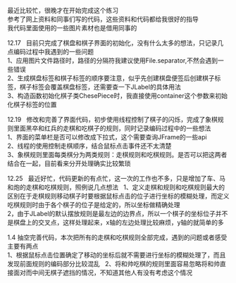 最近比较忙，很晚才在开始完成这个练习  
参考了网上资料和同事们写的代码，这些资料和代码都给我很好的指导  
我代码里面使用的一些图片素材也是借用同事的

12.17  
目前只完成了棋盘和棋子界面的初始化，没有什么太多的想法，只记录几点编码过程中我遇到的一些问题  
1、应用图片文件路径时，路径的分隔符我建议使用File.separator,不然会遇到一些错误  
2、生成棋盘标签和棋子标签的顺序要注意，似乎先创建棋盘便签后创建棋子标签，棋子标签会覆盖棋盘标签，还需要查一下JLabel的具体用法  
3、构造函数初始化棋子类ChesePiece时，我直接使用container这个参数来初始化棋子标签的位置  
 
12.19  
修改和完善了界面代码，初步使用线程控制了棋子的闪烁，完成了象棋规则里面黑卒和红兵的走棋和吃棋子的规则，同时记录编码过程中的一些想法  
1、界面的菜单栏是否可以修改成下拉式，这个需要查询JFrame的一些api  
2、线程的使用控制走棋顺序，结合鼠标点击事件还不太清楚  
3、象棋规则里面每类棋分为两类规则：走棋规则和吃棋规则。是否可以把这两者结合在一起，目前看来分开处理确实比较繁琐

12.25  
最近好忙，代码更新的有点忙，这一次的工作也不多，只是增加了车、马和炮的走棋和吃棋规则，照例说几点想法  
1、定义走棋和规则和吃棋规则最大的区别在于走棋规则移动棋子时要根据鼠标点击的位子进行坐标的模糊处理，而定义吃棋规则时由于各个棋子的位子是给定的，所以坐标做精确处理  
2，由于JLabel的默认摆放规则是最左边的边界点，所以一个棋子的坐标位子并不是棋盘上的交叉点，这样处理起来，x轴的左边处理比较麻烦，y轴的就简单的多 
  
  
1.4  抽空完善代码，本次把所有的走棋和吃棋规则全部完成，遇到的问题或者感受主要有两点  
1、根据鼠标点击位置确定了移动的坐标后就不需要进行坐标的模糊处理了，而且发现前面规则的编码部分比较混乱  
2、将和帅吃棋的规则里面容易忽略将和帅直接面对而中间无棋子遮挡的情况，不知道其他人有没有考虑这个情况  
